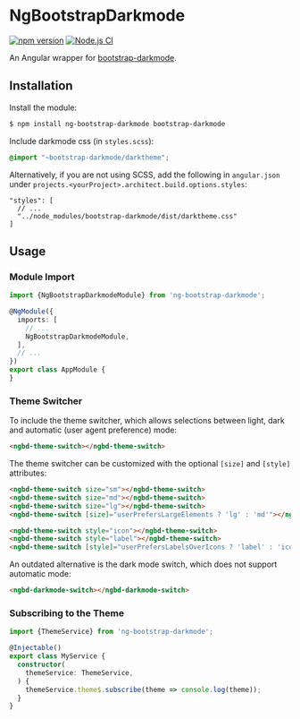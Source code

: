 # NgBootstrapDarkmode

[![npm version](https://badge.fury.io/js/ng-bootstrap-darkmode.svg)](https://badge.fury.io/js/ng-bootstrap-darkmode)
[![Node.js CI](https://github.com/Clashsoft/ng-bootstrap-darkmode/workflows/Node.js%20CI/badge.svg)](https://github.com/Clashsoft/ng-bootstrap-darkmode/actions?query=workflow%3A%22Node.js+CI%22)

An Angular wrapper for [bootstrap-darkmode](https://github.com/Clashsoft/bootstrap-darkmode).

## Installation

Install the module:

```sh
$ npm install ng-bootstrap-darkmode bootstrap-darkmode
```

Include darkmode css (in `styles.scss`):

```scss
@import "~bootstrap-darkmode/darktheme";
```

Alternatively, if you are not using SCSS, add the following in `angular.json` under `projects.<yourProject>.architect.build.options.styles`:

```json5
"styles": [
  // ...
  "../node_modules/bootstrap-darkmode/dist/darktheme.css"
]
```

## Usage

### Module Import

```typescript
import {NgBootstrapDarkmodeModule} from 'ng-bootstrap-darkmode';

@NgModule({
  imports: [
    // ...
    NgBootstrapDarkmodeModule,
  ],
  // ...
})
export class AppModule {
}
```

### Theme Switcher

To include the theme switcher, which allows selections between light, dark and automatic (user agent preference) mode:

```html
<ngbd-theme-switch></ngbd-theme-switch>
```

The theme switcher can be customized with the optional `[size]` and `[style]` attributes:

```html
<ngbd-theme-switch size="sm"></ngbd-theme-switch>
<ngbd-theme-switch size="md"></ngbd-theme-switch>
<ngbd-theme-switch size="lg"></ngbd-theme-switch>
<ngbd-theme-switch [size]="userPrefersLargeElements ? 'lg' : 'md'"></ngbd-theme-switch>

<ngbd-theme-switch style="icon"></ngbd-theme-switch>
<ngbd-theme-switch style="label"></ngbd-theme-switch>
<ngbd-theme-switch [style]="userPrefersLabelsOverIcons ? 'label' : 'icon'"></ngbd-theme-switch>
```

An outdated alternative is the dark mode switch, which does not support automatic mode:

```html
<ngbd-darkmode-switch></ngbd-darkmode-switch>
```

### Subscribing to the Theme

```typescript
import {ThemeService} from 'ng-bootstrap-darkmode';

@Injectable()
export class MyService {
  constructor(
    themeService: ThemeService,
  ) {
    themeService.theme$.subscribe(theme => console.log(theme));
  }
}
```
